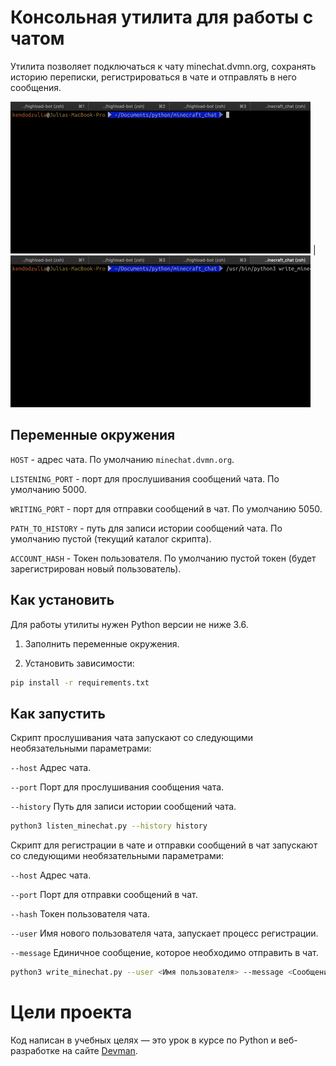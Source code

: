 # Консольная утилита для работы с чатом

Утилита позволяет подключаться к чату minechat.dvmn.org, сохранять историю переписки, регистрироваться в чате и отправлять в него сообщения.

![Alt text](listen_demo.gif) | ![Alt text](write_demo.gif)


## Переменные окружения

`HOST` - адрес чата. По умолчанию `minechat.dvmn.org`.

`LISTENING_PORT` - порт для прослушивания сообщений чата. По умолчанию 5000.

`WRITING_PORT` - порт для отправки сообщений в чат. По умолчанию 5050.

`PATH_TO_HISTORY` - путь для записи истории сообщений чата. По умолчанию пустой (текущий каталог скрипта).

`ACCOUNT_HASH` - Токен пользователя. По умолчанию пустой токен (будет зарегистрирован новый пользователь).


## Как установить

Для работы утилиты нужен Python версии не ниже 3.6.

1. Заполнить переменные окружения.

2. Установить зависимости:

```bash
pip install -r requirements.txt
```


## Как запустить

Скрипт прослушивания чата запускают со следующими необязательными параметрами:

`--host`    Адрес чата.

`--port`    Порт для прослушивания сообщения чата.

`--history` Путь для записи истории сообщений чата.

```bash
python3 listen_minechat.py --history history
```

Скрипт для регистрации в чате и отправки сообщений в чат запускают со следующими необязательными параметрами:

`--host`    Адрес чата.

`--port`    Порт для отправки сообщений в чат.

`--hash`    Токен пользователя чата.

`--user`    Имя нового пользователя чата, запускает процесс регистрации.

`--message` Единичное сообщение, которое необходимо отправить в чат.

```bash
python3 write_minechat.py --user <Имя пользователя> --message <Сообщение в чат>
```


# Цели проекта

Код написан в учебных целях — это урок в курсе по Python и веб-разработке на сайте [Devman](https://dvmn.org).